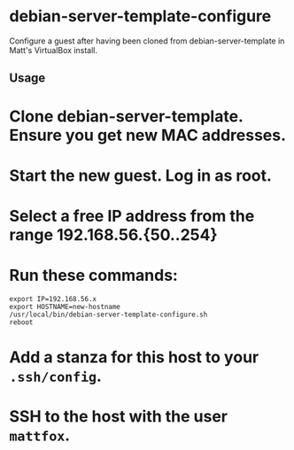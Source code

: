 # debian-server-template-configure

Configure a guest after having been cloned from debian-server-template in Matt's VirtualBox install.

## Usage

# Clone debian-server-template. Ensure you get new MAC addresses.
# Start the new guest. Log in as root.
# Select a free IP address from the range 192.168.56.{50..254}
# Run these commands:

    export IP=192.168.56.x
    export HOSTNAME=new-hostname
    /usr/local/bin/debian-server-template-configure.sh
    reboot

# Add a stanza for this host to your `.ssh/config`.
# SSH to the host with the user `mattfox`.

